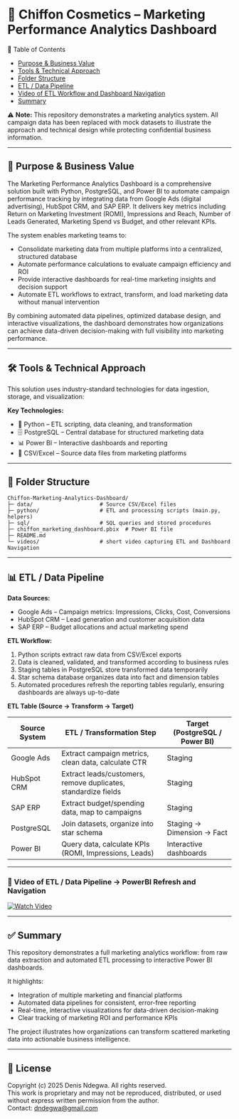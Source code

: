 # 💼 Chiffon Cosmetics – Marketing Performance Analytics Dashboard

📑 Table of Contents  
- [Purpose & Business Value](#-purpose--business-value)  
- [Tools & Technical Approach](#-tools--technical-approach)  
- [Folder Structure](#-folder-structure)  
- [ETL / Data Pipeline](#-etl--data-pipeline)  
- [Video of ETL Workflow and Dashboard Navigation](#-video-of-etl--data-pipeline--powerbi-refresh-and-navigation)
- [Summary](#-summary)  

⚠️ **Note:** This repository demonstrates a marketing analytics system. All campaign data has been replaced with mock datasets to illustrate the approach and technical design while protecting confidential business information.

---

## 🎯 Purpose & Business Value

The Marketing Performance Analytics Dashboard is a comprehensive solution built with Python, PostgreSQL, and Power BI to automate campaign performance tracking by integrating data from Google Ads (digital advertising), HubSpot CRM, and SAP ERP. It delivers key metrics including Return on Marketing Investment (ROMI), Impressions and Reach, Number of Leads Generated, Marketing Spend vs Budget, and other relevant KPIs.  

The system enables marketing teams to:  
- Consolidate marketing data from multiple platforms into a centralized, structured database  
- Automate performance calculations to evaluate campaign efficiency and ROI  
- Provide interactive dashboards for real-time marketing insights and decision support  
- Automate ETL workflows to extract, transform, and load marketing data without manual intervention  

By combining automated data pipelines, optimized database design, and interactive visualizations, the dashboard demonstrates how organizations can achieve data-driven decision-making with full visibility into marketing performance.

---

## 🛠 Tools & Technical Approach

This solution uses industry-standard technologies for data ingestion, storage, and visualization:

**Key Technologies:**  
- 🐍 Python – ETL scripting, data cleaning, and transformation  
- 🗄️ PostgreSQL – Central database for structured marketing data  
- 📊 Power BI – Interactive dashboards and reporting  
- 📁 CSV/Excel – Source data files from marketing platforms  

---

## 📂 Folder Structure

```
Chiffon-Marketing-Analytics-Dashboard/
├─ data/                     # Source CSV/Excel files
├─ python/                   # ETL and processing scripts (main.py, helpers)
├─ sql/                      # SQL queries and stored procedures
├─ chiffon_marketing_dashboard.pbix  # Power BI file
├─ README.md           
└─ videos/                   # short video capturing ETL and Dashboard Navigation
```

---

## 📊 ETL / Data Pipeline

**Data Sources:**  
- Google Ads – Campaign metrics: Impressions, Clicks, Cost, Conversions  
- HubSpot CRM – Lead generation and customer acquisition data  
- SAP ERP – Budget allocations and actual marketing spend  

**ETL Workflow:**  
1. Python scripts extract raw data from CSV/Excel exports  
2. Data is cleaned, validated, and transformed according to business rules  
3. Staging tables in PostgreSQL store transformed data temporarily  
4. Star schema database organizes data into fact and dimension tables  
5. Automated procedures refresh the reporting tables regularly, ensuring dashboards are always up-to-date  

**ETL Table (Source → Transform → Target)**

| Source System | ETL / Transformation Step | Target (PostgreSQL / Power BI) |
|---------------|--------------------------|--------------------------------|
| Google Ads    | Extract campaign metrics, clean data, calculate CTR | Staging |
| HubSpot CRM   | Extract leads/customers, remove duplicates, standardize fields | Staging |
| SAP ERP       | Extract budget/spending data, map to campaigns | Staging |
| PostgreSQL    | Join datasets, organize into star schema | Staging → Dimension → Fact |
| Power BI      | Query data, calculate KPIs (ROMI, Impressions, Leads) | Interactive dashboards |

---

### 🎥 Video of ETL / Data Pipeline → PowerBI Refresh and Navigation

[![Watch Video](https://img.youtube.com/vi/zHF1Lw1Dl8w/0.jpg)](https://youtu.be/zHF1Lw1Dl8w)

---

## ✅ Summary

This repository demonstrates a full marketing analytics workflow: from raw data extraction and automated ETL processing to interactive Power BI dashboards.  

It highlights:  
- Integration of multiple marketing and financial platforms  
- Automated data pipelines for consistent, error-free reporting  
- Real-time, interactive visualizations for data-driven decision-making  
- Clear tracking of marketing ROI and performance KPIs  

The project illustrates how organizations can transform scattered marketing data into actionable business intelligence.

---

## 📄 License

Copyright (c) 2025 Denis Ndegwa. All rights reserved.  
This work is proprietary and may not be reproduced, distributed, or used without express written permission from the author.  
Contact: dndegwa@gmail.com
